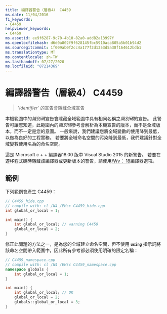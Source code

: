 ```yaml
---
title: 編譯器警告（層級4） C4459
ms.date: 11/04/2016
f1_keywords:
- C4459
helpviewer_keywords:
- C4459
ms.assetid: ee9f6287-9c70-4b10-82a0-add82a13997f
ms.openlocfilehash: d6d0a802f9f628145fbc5910aca805a5b01b94d2
ms.sourcegitcommit: 1f009ab0f2cc4a177f2d1353d5a38f164612bdb1
ms.translationtype: MT
ms.contentlocale: zh-TW
ms.lasthandoff: 07/27/2020
ms.locfileid: "87214369"
---
```

# <a name="compiler-warning-level-4-c4459"></a>編譯器警告（層級4） C4459

> '*identifier*' 的宣告會隱藏全域宣告

本機範圍中的*識別碼*宣告會隱藏全域範圍中具有相同名稱之*識別碼*的宣告。 此警告可讓您知道，此範圍內的*識別碼*參考會解析為本機宣告的版本，而不是全域版本，而不一定是您的意圖。 一般來說，我們建議您將全域變數的使用降到最低，以做為良好的工程實務。 若要將全域命名空間的污染降到最低，我們建議針對全域變數使用名為的命名空間。

這是 Microsoft c + + 編譯器18.00 版中 Visual Studio 2015 的新警告。 若要在遷移程式碼時隱藏該編譯器或更新版本的警告，請使用[/Wv： 18](../../build/reference/compiler-option-warning-level.md)編譯器選項。

## <a name="example"></a>範例

下列範例會產生 C4459：

```cpp
// C4459_hide.cpp
// compile with: cl /W4 /EHsc C4459_hide.cpp
int global_or_local = 1;

int main() {
    int global_or_local; // warning C4459
    global_or_local = 2;
}
```

修正此問題的方法之一，是為您的全域建立命名空間，但不使用 **`using`** 指示詞將該命名空間帶入範圍中，因此所有參考都必須使用明確的限定名稱：

```cpp
// C4459_namespace.cpp
// compile with: cl /W4 /EHsc C4459_namespace.cpp
namespace globals {
    int global_or_local = 1;
}

int main() {
    int global_or_local; // OK
    global_or_local = 2;
    globals::global_or_local = 3;
}
```
